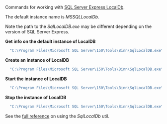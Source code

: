 Commands for working with [SQL Server Express LocalDb](https://docs.microsoft.com/en-us/sql/database-engine/configure-windows/sql-server-express-localdb).

The default instance name is _MSSQLLocalDb_.

Note the path to the _SqlLocalDB.exe_ may be different depending on the version of SQL Server Express.

**Get info on the default instance of LocalDB**
```cmd
  "C:\Program Files\Microsoft SQL Server\150\Tools\Binn\SqlLocalDB.exe" info MSSQLLocalDb
```

**Create an instance of LocalDB**
```cmd
  "C:\Program Files\Microsoft SQL Server\150\Tools\Binn\SqlLocalDB.exe" create <InstanceNameHere>
```

**Start the instance of LocalDB**
```cmd
  "C:\Program Files\Microsoft SQL Server\150\Tools\Binn\SqlLocalDB.exe" start <InstanceNameHere>
```

**Stop the instance of LocalDB**
```cmd
  "C:\Program Files\Microsoft SQL Server\150\Tools\Binn\SqlLocalDB.exe" stop <InstanceNameHere>
```
See the [full reference](https://docs.microsoft.com/en-us/sql/tools/sqllocaldb-utility?view=sql-server-ver15) on using the _SqlLocalDb_ util.
